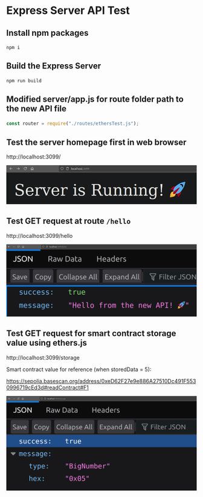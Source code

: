 # Express Server API Test

## Install npm packages

```shell
npm i
```

## Build the Express Server 

```shell
npm run build
```

## Modified server/app.js for route folder path to the new API file 

```js
const router = require("./routes/ethersTest.js");
```

## Test the server homepage first in web browser

http://localhost:3099/

<img src="https://github.com/MarcusWentz/express-server-get-async-ethers/blob/main/test_images_api_outputs/baseUrl.png" alt="baseUrl"/>

## Test GET request at route `/hello` 

http://localhost:3099/hello

<img src="https://github.com/MarcusWentz/express-server-get-async-ethers/blob/main/test_images_api_outputs/hello.png" alt="hello"/>

## Test GET request for smart contract storage value using ethers.js

http://localhost:3099/storage

Smart contract value for reference (when storedData = 5):

https://sepolia.basescan.org/address/0xeD62F27e9e886A27510Dc491F5530996719cEd3d#readContract#F1

<img src="https://github.com/MarcusWentz/express-server-get-async-ethers/blob/main/test_images_api_outputs/smartContract.png" alt="smartContract"/>
